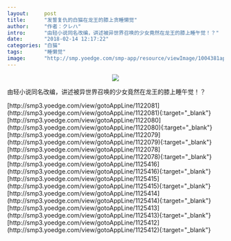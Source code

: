 ```yaml
---
layout:     post
title:      "发誓复仇的白猫在龙王的膝上贪睡懒觉"
author:     "作者：クレハ"
intro:      "由轻小说同名改编，讲述被异世界召唤的少女竟然在龙王的膝上睡午觉！？"
date:       "2018-02-14 12:17:22"
categories: "白猫"
tags:       "睡懒觉"
image:      "http://smp.yoedge.com/smp-app/resource/viewImage/1004381appline.png"
---
```

<div style="text-align: center">
<p><img src="http://smp.yoedge.com/smp-app/resource/viewImage/1004381appline.png"/></p>
</div>
<p class="post-meta">
<span>由轻小说同名改编，讲述被异世界召唤的少女竟然在龙王的膝上睡午觉！？</span>
</p>
[http://smp3.yoedge.com/view/gotoAppLine/1122081](http://smp3.yoedge.com/view/gotoAppLine/1122081){:target="_blank"}
[http://smp3.yoedge.com/view/gotoAppLine/1122080](http://smp3.yoedge.com/view/gotoAppLine/1122080){:target="_blank"}
[http://smp3.yoedge.com/view/gotoAppLine/1122079](http://smp3.yoedge.com/view/gotoAppLine/1122079){:target="_blank"}
[http://smp3.yoedge.com/view/gotoAppLine/1122078](http://smp3.yoedge.com/view/gotoAppLine/1122078){:target="_blank"}
[http://smp3.yoedge.com/view/gotoAppLine/1125416](http://smp3.yoedge.com/view/gotoAppLine/1125416){:target="_blank"}
[http://smp3.yoedge.com/view/gotoAppLine/1125415](http://smp3.yoedge.com/view/gotoAppLine/1125415){:target="_blank"}
[http://smp3.yoedge.com/view/gotoAppLine/1125414](http://smp3.yoedge.com/view/gotoAppLine/1125414){:target="_blank"}
[http://smp3.yoedge.com/view/gotoAppLine/1125413](http://smp3.yoedge.com/view/gotoAppLine/1125413){:target="_blank"}
[http://smp3.yoedge.com/view/gotoAppLine/1125412](http://smp3.yoedge.com/view/gotoAppLine/1125412){:target="_blank"}


